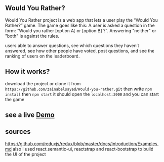 ## Would You Rather?
Would You Rather project is a web app that  lets a user play the “Would You Rather?” game. The game goes like this: A user is asked a question in the form: “Would you rather [option A] or [option B] ?”. Answering "neither" or "both" is against the rules.

users able to answer questions, see which questions they haven’t answered, see how other people have voted, post questions, and see the ranking of users on the leaderboard.

## How it works?
download the project or clone it from `https://github.com/zainabelsayed/Would-you-rather.git` then write `npm install` then `npm start`
it should open the `localhost:3000` and you can start the game 

## see a live <a href="https://gifted-rosalind-2ec4b3.netlify.app/">Demo</a>

## sources
https://github.com/reduxjs/redux/blob/master/docs/introduction/Examples.md
also I used react.semantic-ui, reactstrap and react-bootstrap to build the UI of the project 
